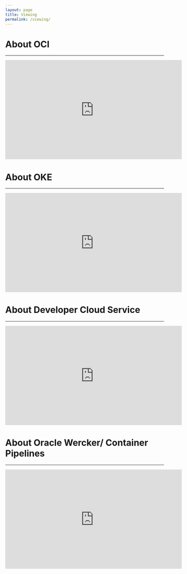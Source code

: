 ```yaml
---
layout: page
title: Viewing
permalink: /viewing/
---
```


# About OCI

-------------------


<iframe width="560" height="315" src="https://www.youtube.com/embed/eTSOyISOa44" frameborder="0" allow="accelerometer; autoplay; encrypted-media; gyroscope; picture-in-picture" allowfullscreen></iframe>

# About OKE 

-----------------


<iframe width="560" height="315" src="https://www.youtube.com/embed/GFANezgZqCY" frameborder="0" allow="accelerometer; autoplay; encrypted-media; gyroscope; picture-in-picture" allowfullscreen></iframe>

# About Developer Cloud Service

---------------------------------


<iframe width="560" height="315" src="https://www.youtube.com/embed/1qm2tHZ65-M" frameborder="0" allow="accelerometer; autoplay; encrypted-media; gyroscope; picture-in-picture" allowfullscreen></iframe>

# About Oracle Wercker/ Container Pipelines

---------------------------------


<iframe width="560" height="315" src="https://www.youtube.com/embed/mJaKmgt-kig" frameborder="0" allow="accelerometer; autoplay; encrypted-media; gyroscope; picture-in-picture" allowfullscreen></iframe>
